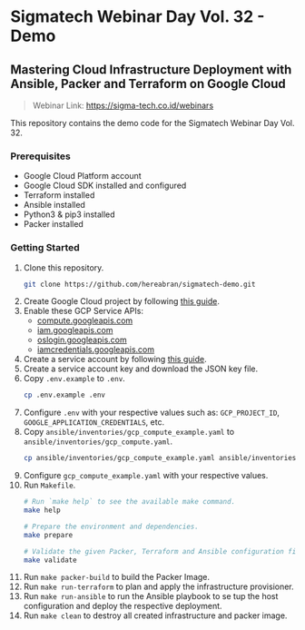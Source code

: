 # Sigmatech Webinar Day Vol. 32 - Demo
## Mastering Cloud Infrastructure Deployment with Ansible, Packer and Terraform on Google Cloud
> Webinar Link: https://sigma-tech.co.id/webinars

This repository contains the demo code for the Sigmatech Webinar Day Vol. 32.

### Prerequisites
- Google Cloud Platform account
- Google Cloud SDK installed and configured
- Terraform installed
- Ansible installed
- Python3 & pip3 installed
- Packer installed

### Getting Started
1. Clone this repository.
    ```bash
    git clone https://github.com/hereabran/sigmatech-demo.git
    ```
2. Create Google Cloud project by following [this guide](https://developers.google.com/workspace/guides/create-project#google-cloud-console).
3. Enable these GCP Service APIs:
   - [compute.googleapis.com](https://console.cloud.google.com/apis/library/compute.googleapis.com)
   - [iam.googleapis.com](https://console.cloud.google.com/apis/library/iam.googleapis.com)
   - [oslogin.googleapis.com](https://console.cloud.google.com/apis/library/oslogin.googleapis.com)
   - [iamcredentials.googleapis.com](https://console.cloud.google.com/apis/library/iamcredentials.googleapis.com)
3. Create a service account by following [this guide](https://cloud.google.com/iam/docs/service-accounts-create#iam-service-accounts-create-console).
4. Create a service account key and download the JSON key file.
3. Copy `.env.example` to `.env`.
    ```bash
    cp .env.example .env
    ```
3. Configure `.env` with your respective values such as: `GCP_PROJECT_ID`, `GOOGLE_APPLICATION_CREDENTIALS`, etc.
4. Copy `ansible/inventories/gcp_compute_example.yaml` to `ansible/inventories/gcp_compute.yaml`.
   ```bash
   cp ansible/inventories/gcp_compute_example.yaml ansible/inventories/gcp_compute.yaml
   ```
5. Configure `gcp_compute_example.yaml` with your respective values.
6. Run `Makefile`.
   ```bash
   # Run `make help` to see the available make command.
   make help
   
   # Prepare the environment and dependencies.
   make prepare
   
   # Validate the given Packer, Terraform and Ansible configuration files.
   make validate
   ```
8. Run `make packer-build` to build the Packer Image.
9. Run `make run-terraform` to plan and apply the infrastructure provisioner.
10. Run `make run-ansible` to run the Ansible playbook to se tup the host configuration and deploy the respective deployment.
11. Run `make clean` to destroy all created infrastructure and packer image.